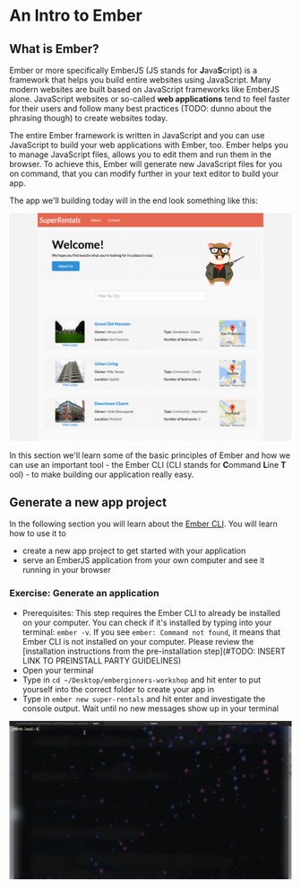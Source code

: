# An Intro to Ember

## What is Ember?

Ember or more specifically EmberJS (JS stands for **J**ava**S**cript) is a framework that helps you build entire websites using JavaScript. Many modern websites are built based on JavaScript frameworks like EmberJS alone. JavaScript websites or so-called **web applications** tend to feel faster for their users and follow many best practices (TODO: dunno about the phrasing though) to create websites today.

The entire Ember framework is written in JavaScript and you can use JavaScript to build your web applications with Ember, too. Ember helps you to manage JavaScript files, allows you to edit them and run them in the browser. To achieve this, Ember will generate new JavaScript files for you on command, that you can modify further in your text editor to build your app.

The app we'll building today will in the end look something like this:

![Super Rentals App](./assets/images/super_rentals_demo.png)

In this section we'll learn some of the basic principles of Ember and how we can use an important tool - the Ember CLI (CLI stands for **C**ommand **L**ine **T** ool) - to make building our application really easy.

<!--  Ember Tutorial: Super Rentals

- What is Ember? A JavaScript framework
- Overview of Finished Super Rentals app.
- Exercise: Generate an app. Ember new. Investigate dir structure.
- Exercise: Run the app. Learn about localhost and how to view the app. -->

## Generate a new app project

In the following section you will learn about the [Ember CLI](https://cli.emberjs.com/release/). You will learn how to use it to
- create a new app project to get started with your application
- serve an EmberJS application from your own computer and see it running in your browser

### Exercise: Generate an application

- Prerequisites: This step requires the Ember CLI to already be installed on your computer. You can check if it's installed by typing into your terminal: `ember -v`. If you see `ember: Command not found`, it means that Ember CLI is not installed on your computer. Please review the [installation instructions from the pre-installation step](#TODO: INSERT LINK TO PREINSTALL PARTY GUIDELINES)
- Open your terminal
- Type in `cd ~/Desktop/emberginners-workshop` and hit enter to put yourself into the correct folder to create your app in
- Type in `ember new super-rentals` and hit enter and investigate the console output. Wait until no new messages show up in your terminal

![Example Generate App](./assets/images/ember_demo-2a.gif)
